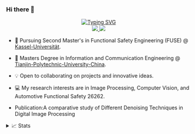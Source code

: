 ### Hi there 👋
<p align="center">
<a href="https://github.com/kamranahmadd">
    <img src="https://readme-typing-svg.demolab.com?font=Georgia&size=18&duration=2500&pause=100&multiline=true&width=550&height=120&lines=Kamran+Ahmad;Master's+Student+%7C+Functional+ System+Engineer;Researcher;Mathematical+Models+for+Safety+Systems+%7C+PLC+IEC61131-3;Image+and+Video+Processing" alt="Typing SVG" />
</a>

<br>
<a href="https://www.linkedin.com/in/kamran-ahmad-19b78b88/">
    <img src="https://img.shields.io/badge/-Linkedin-blue?style=flat-square&logo=linkedin">
</a>
<a href="mailto:kamranfau@gmail.com">
    <img src="https://img.shields.io/badge/-Email-red?style=flat-square&logo=gmail&logoColor=white">
</a>
</br>
</p>

* 📖 Pursuing Second Master's in Functional Safety Engineering (FUSE) @ [Kassel-Universität](https://www.uni-kassel.de/eecs/fuse). 
* 📖 Masters Degree in Information and Communication Engineering @ [Tianjin-Polytechnic-University-China](https://en.tiangong.edu.cn/5690/main.htm).

* 💡 Open to collaborating on projects and innovative ideas. 

* 💻 My research interests are in Image Processing, Computer Vision, and Automotive Functional Safety 26262.
* Publication:A comparative study of Different Denoising Techniques in Digital Image Processing


<details>
<summary>📈 Stats</summary>
<br>
My Github Stats

![](http://github-profile-summary-cards.vercel.app/api/cards/profile-details?username=kamranahmadd&theme=dracula) 

![](http://github-profile-summary-cards.vercel.app/api/cards/repos-per-language?username=kamranahmadd&theme=dracula) 
![](http://github-profile-summary-cards.vercel.app/api/cards/most-commit-language?username=kamranahmadd&theme=dracula)


<br>

</details>

